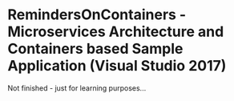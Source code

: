 # RemindersOnContainers - Microservices Architecture and Containers based Sample Application (Visual Studio 2017)

Not finished - just for learning purposes...
